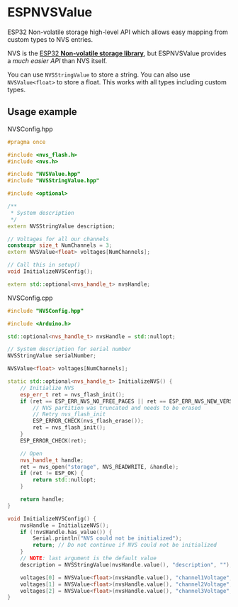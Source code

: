 # ESPNVSValue
ESP32 Non-volatile storage high-level API which allows easy mapping from custom types to NVS entries.

NVS is the [ESP32 **Non-volatile storage library**](https://www.ecosia.org/search?q=esp%20nvs&addon=opensearch), but ESPNVSValue provides a *much easier API* than NVS itself.

You can use `NVSStringValue` to store a string. You can also use `NVSValue<float>` to store a float. This works with all types including custom types.

## Usage example

NVSConfig.hpp
```c++
#pragma once

#include <nvs_flash.h>
#include <nvs.h>

#include "NVSValue.hpp"
#include "NVSStringValue.hpp"

#include <optional>

/**
 * System description
 */
extern NVSStringValue description;

// Voltages for all our channels
constexpr size_t NumChannels = 3;
extern NVSValue<float> voltages[NumChannels];

// Call this in setup()
void InitializeNVSConfig();

extern std::optional<nvs_handle_t> nvsHandle;
```

NVSConfig.cpp
```c++
#include "NVSConfig.hpp"

#include <Arduino.h>

std::optional<nvs_handle_t> nvsHandle = std::nullopt;

// System description for serial number
NVSStringValue serialNumber;

NVSValue<float> voltages[NumChannels];

static std::optional<nvs_handle_t> InitializeNVS() {
    // Initialize NVS
    esp_err_t ret = nvs_flash_init();
    if (ret == ESP_ERR_NVS_NO_FREE_PAGES || ret == ESP_ERR_NVS_NEW_VERSION_FOUND) {
        // NVS partition was truncated and needs to be erased
        // Retry nvs_flash_init
        ESP_ERROR_CHECK(nvs_flash_erase());
        ret = nvs_flash_init();
    }
    ESP_ERROR_CHECK(ret);

    // Open
    nvs_handle_t handle;
    ret = nvs_open("storage", NVS_READWRITE, &handle);
    if (ret != ESP_OK) {
        return std::nullopt;
    }

    return handle;
}

void InitializeNVSConfig() {
    nvsHandle = InitializeNVS();
    if (!nvsHandle.has_value()) {
        Serial.println("NVS could not be initialized");
        return; // Do not continue if NVS could not be initialized
    }
    // NOTE: last argument is the default value
    description = NVSStringValue(nvsHandle.value(), "description", "");

    voltages[0] = NVSValue<float>(nvsHandle.value(), "channel1Voltage", 0.1f);
    voltages[1] = NVSValue<float>(nvsHandle.value(), "channel2Voltage", 0.1f);
    voltages[2] = NVSValue<float>(nvsHandle.value(), "channel3Voltage", 0.1f);
}
```
